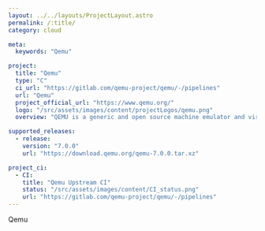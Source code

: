 ```yaml
---
layout: ../../layouts/ProjectLayout.astro
permalink: /:title/
category: cloud

meta:
  keywords: "Qemu"

project:
  title: "Qemu"
  type: "C"
  ci_url: "https://gitlab.com/qemu-project/qemu/-/pipelines"
  url: "Qemu"
  project_official_url: "https://www.qemu.org/"
  logo: "/src/assets/images/content/projectLogos/qemu.png"
  overview: "QEMU is a generic and open source machine emulator and virtualizer."

supported_releases:
  - release:
    version: "7.0.0"
    url: "https://download.qemu.org/qemu-7.0.0.tar.xz"

project_ci:
  - CI:
    title: "Qemu Upstream CI"
    status: "/src/assets/images/content/CI_status.png"
    url: "https://gitlab.com/qemu-project/qemu/-/pipelines"
---
```


<p>Qemu</p>
